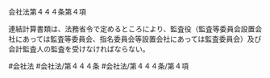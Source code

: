 会社法第４４４条第４項

連結計算書類は、法務省令で定めるところにより、監査役（監査等委員会設置会社にあっては監査等委員会、指名委員会等設置会社にあっては監査委員会）及び会計監査人の監査を受けなければならない。

#会社法
#会社法/第４４４条
#会社法/第４４４条/第４項
